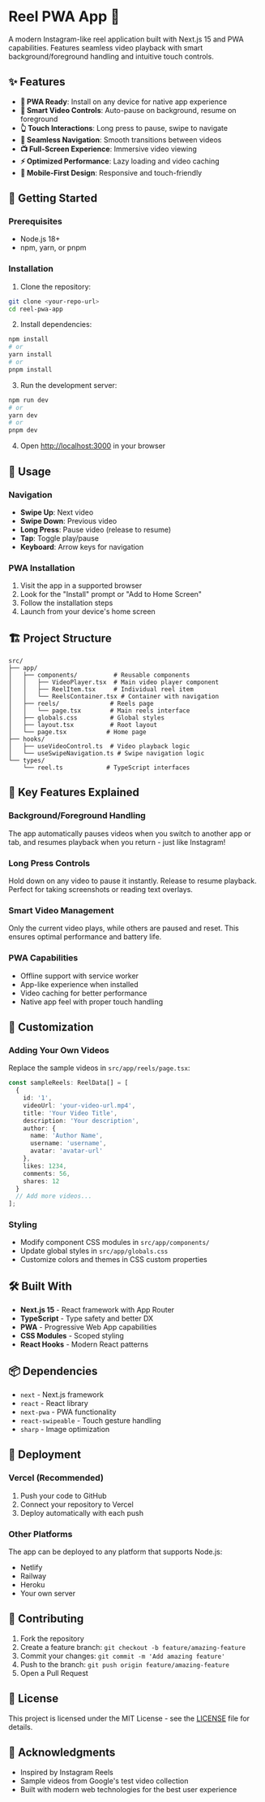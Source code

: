 # Reel PWA App 🎥

A modern Instagram-like reel application built with Next.js 15 and PWA capabilities. Features seamless video playback with smart background/foreground handling and intuitive touch controls.

## ✨ Features

- **📱 PWA Ready**: Install on any device for native app experience
- **🎥 Smart Video Controls**: Auto-pause on background, resume on foreground
- **👆 Touch Interactions**: Long press to pause, swipe to navigate
- **🔄 Seamless Navigation**: Smooth transitions between videos
- **📺 Full-Screen Experience**: Immersive video viewing
- **⚡ Optimized Performance**: Lazy loading and video caching
- **📱 Mobile-First Design**: Responsive and touch-friendly

## 🚀 Getting Started

### Prerequisites

- Node.js 18+ 
- npm, yarn, or pnpm

### Installation

1. Clone the repository:
```bash
git clone <your-repo-url>
cd reel-pwa-app
```

2. Install dependencies:
```bash
npm install
# or
yarn install
# or
pnpm install
```

3. Run the development server:
```bash
npm run dev
# or
yarn dev
# or
pnpm dev
```

4. Open [http://localhost:3000](http://localhost:3000) in your browser

## 📱 Usage

### Navigation
- **Swipe Up**: Next video
- **Swipe Down**: Previous video
- **Long Press**: Pause video (release to resume)
- **Tap**: Toggle play/pause
- **Keyboard**: Arrow keys for navigation

### PWA Installation
1. Visit the app in a supported browser
2. Look for the "Install" prompt or "Add to Home Screen"
3. Follow the installation steps
4. Launch from your device's home screen

## 🏗️ Project Structure

```
src/
├── app/
│   ├── components/          # Reusable components
│   │   ├── VideoPlayer.tsx  # Main video player component
│   │   ├── ReelItem.tsx     # Individual reel item
│   │   └── ReelsContainer.tsx # Container with navigation
│   ├── reels/              # Reels page
│   │   └── page.tsx        # Main reels interface
│   ├── globals.css         # Global styles
│   ├── layout.tsx          # Root layout
│   └── page.tsx           # Home page
├── hooks/
│   ├── useVideoControl.ts  # Video playback logic
│   └── useSwipeNavigation.ts # Swipe navigation logic
└── types/
    └── reel.ts            # TypeScript interfaces
```

## 🎯 Key Features Explained

### Background/Foreground Handling
The app automatically pauses videos when you switch to another app or tab, and resumes playback when you return - just like Instagram!

### Long Press Controls
Hold down on any video to pause it instantly. Release to resume playback. Perfect for taking screenshots or reading text overlays.

### Smart Video Management
Only the current video plays, while others are paused and reset. This ensures optimal performance and battery life.

### PWA Capabilities
- Offline support with service worker
- App-like experience when installed
- Video caching for better performance
- Native app feel with proper touch handling

## 🔧 Customization

### Adding Your Own Videos
Replace the sample videos in `src/app/reels/page.tsx`:

```typescript
const sampleReels: ReelData[] = [
  {
    id: '1',
    videoUrl: 'your-video-url.mp4',
    title: 'Your Video Title',
    description: 'Your description',
    author: {
      name: 'Author Name',
      username: 'username',
      avatar: 'avatar-url'
    },
    likes: 1234,
    comments: 56,
    shares: 12
  }
  // Add more videos...
];
```

### Styling
- Modify component CSS modules in `src/app/components/`
- Update global styles in `src/app/globals.css`
- Customize colors and themes in CSS custom properties

## 🛠️ Built With

- **Next.js 15** - React framework with App Router
- **TypeScript** - Type safety and better DX
- **PWA** - Progressive Web App capabilities
- **CSS Modules** - Scoped styling
- **React Hooks** - Modern React patterns

## 📦 Dependencies

- `next` - Next.js framework
- `react` - React library
- `next-pwa` - PWA functionality
- `react-swipeable` - Touch gesture handling
- `sharp` - Image optimization

## 🚀 Deployment

### Vercel (Recommended)
1. Push your code to GitHub
2. Connect your repository to Vercel
3. Deploy automatically with each push

### Other Platforms
The app can be deployed to any platform that supports Node.js:
- Netlify
- Railway
- Heroku
- Your own server

## 🤝 Contributing

1. Fork the repository
2. Create a feature branch: `git checkout -b feature/amazing-feature`
3. Commit your changes: `git commit -m 'Add amazing feature'`
4. Push to the branch: `git push origin feature/amazing-feature`
5. Open a Pull Request

## 📄 License

This project is licensed under the MIT License - see the [LICENSE](LICENSE) file for details.

## 🙏 Acknowledgments

- Inspired by Instagram Reels
- Sample videos from Google's test video collection
- Built with modern web technologies for the best user experience

